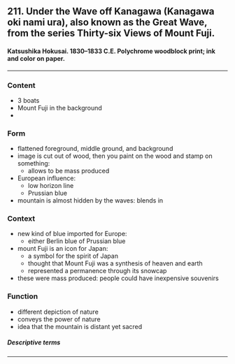 <!-- order:5 -->
## 211. Under the Wave off Kanagawa (Kanagawa oki nami ura), also known as the Great Wave, from the series Thirty-six Views of Mount Fuji.

#### Katsushika Hokusai. 1830–1833 C.E. Polychrome woodblock print; ink and color on paper.

---

### Content
- 3 boats
- Mount Fuji in the background
- 

### Form
- flattened foreground, middle ground, and background
- image is cut out of wood, then you paint on the wood and stamp on something:
  - allows to be mass produced
- European influence:
  - low horizon line
  - Prussian blue
- mountain is almost hidden by the waves: blends in

### Context
- new kind of blue imported for Europe:
  - either Berlin blue of Prussian blue
- mount Fuji is an icon for Japan:
  - a symbol for the spirit of Japan
  - thought that Mount Fuji was a synthesis of heaven and earth
  - represented a permanence through its snowcap
- these were mass produced: people could have inexpensive souvenirs

### Function
- different depiction of nature
- conveys the power of nature
- idea that the mountain is distant yet sacred

##### Descriptive terms

---
